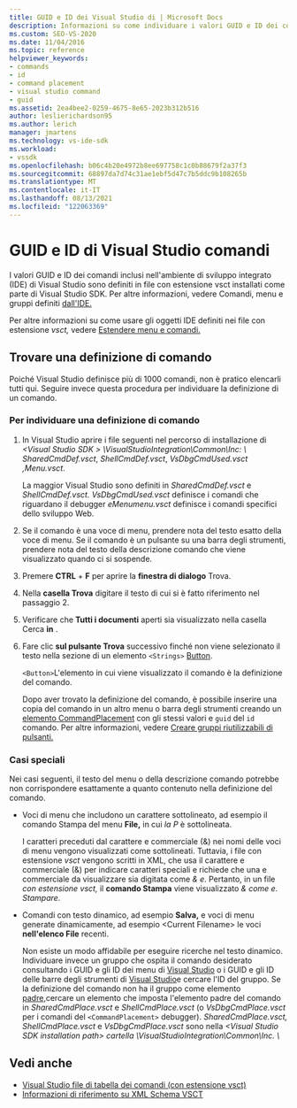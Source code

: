 ```yaml
---
title: GUID e ID dei Visual Studio di | Microsoft Docs
description: Informazioni su come individuare i valori GUID e ID dei comandi inclusi nell Visual Studio ide (Integrated Development Environment).
ms.custom: SEO-VS-2020
ms.date: 11/04/2016
ms.topic: reference
helpviewer_keywords:
- commands
- id
- command placement
- visual studio command
- guid
ms.assetid: 2ea4bee2-0259-4675-8e65-2023b312b516
author: leslierichardson95
ms.author: lerich
manager: jmartens
ms.technology: vs-ide-sdk
ms.workload:
- vssdk
ms.openlocfilehash: b06c4b20e4972b8ee697758c1c0b88679f2a37f3
ms.sourcegitcommit: 68897da7d74c31ae1ebf5d47c7b5ddc9b108265b
ms.translationtype: MT
ms.contentlocale: it-IT
ms.lasthandoff: 08/13/2021
ms.locfileid: "122063369"
---
```

# <a name="guids-and-ids-of-visual-studio-commands"></a>GUID e ID di Visual Studio comandi
I valori GUID e ID dei comandi inclusi nell'ambiente di sviluppo integrato (IDE) di Visual Studio sono definiti in file con estensione vsct installati come parte di Visual Studio SDK. Per altre informazioni, vedere Comandi, menu e gruppi definiti [dall'IDE.](../../extensibility/internals/ide-defined-commands-menus-and-groups.md)

 Per altre informazioni su come usare gli oggetti IDE definiti nei file con estensione *vsct,* vedere [Estendere menu e comandi.](../../extensibility/extending-menus-and-commands.md)

## <a name="find-a-command-definition"></a>Trovare una definizione di comando
 Poiché Visual Studio definisce più di 1000 comandi, non è pratico elencarli tutti qui. Seguire invece questa procedura per individuare la definizione di un comando.

### <a name="to-locate-a-command-definition"></a>Per individuare una definizione di comando

1. In Visual Studio aprire i file seguenti nel percorso di installazione di *<Visual Studio SDK \> \VisualStudioIntegration\Common\Inc: \\* *SharedCmdDef.vsct*, *ShellCmdDef.vsct*, *VsDbgCmdUsed.vsct* *,Menu.vsct*.

    La maggior Visual Studio sono definiti in *SharedCmdDef.vsct* e *ShellCmdDef.vsct.* *VsDbgCmdUsed.vsct* definisce i comandi che riguardano il debugger *eMenumenu.vsct* definisce i comandi specifici dello sviluppo Web.

2. Se il comando è una voce di menu, prendere nota del testo esatto della voce di menu. Se il comando è un pulsante su una barra degli strumenti, prendere nota del testo della descrizione comando che viene visualizzato quando ci si sospende.

3. Premere **CTRL** + **F** per aprire la **finestra di dialogo** Trova.

4. Nella **casella Trova** digitare il testo di cui si è fatto riferimento nel passaggio 2.

5. Verificare che **Tutti i documenti** aperti sia visualizzato nella casella Cerca **in** .

6. Fare clic **sul pulsante Trova** successivo finché non viene selezionato il testo nella sezione di un elemento `<Strings>` [Button](../../extensibility/button-element.md).

    `<Button>`L'elemento in cui viene visualizzato il comando è la definizione del comando.

   Dopo aver trovato la definizione del comando, è possibile inserire una copia del comando in un altro menu o barra degli strumenti creando un [elemento CommandPlacement](../../extensibility/commandplacement-element.md) con gli stessi valori e `guid` del `id` comando. Per altre informazioni, vedere [Creare gruppi riutilizzabili di pulsanti.](../../extensibility/creating-reusable-groups-of-buttons.md)

### <a name="special-cases"></a>Casi speciali
 Nei casi seguenti, il testo del menu o della descrizione comando potrebbe non corrispondere esattamente a quanto contenuto nella definizione del comando.

- Voci di menu che includono un  carattere sottolineato, ad esempio il comando Stampa del menu **File,** in cui *la P* è sottolineata.

     I caratteri preceduti dal carattere e commerciale (&) nei nomi delle voci di menu vengono visualizzati come sottolineati. Tuttavia, i file con estensione *vsct* vengono scritti in XML, che usa il carattere e commerciale (&) per indicare caratteri speciali e richiede che una e commerciale da visualizzare sia digitata come *&amp; e*. Pertanto, in un file *con estensione vsct,* il **comando Stampa** viene visualizzato *&amp; come e. Stampare*.

- Comandi con testo dinamico, ad esempio **Salva,** e voci di menu generate dinamicamente, ad esempio \<Current Filename\> le voci **nell'elenco File** recenti.

     Non esiste un modo affidabile per eseguire ricerche nel testo dinamico. Individuare invece un gruppo che ospita il comando desiderato consultando i GUID e gli ID dei menu di [Visual Studio](../../extensibility/internals/guids-and-ids-of-visual-studio-menus.md) o i GUID e gli ID delle barre degli strumenti di [Visual Studio](../../extensibility/internals/guids-and-ids-of-visual-studio-toolbars.md)e cercare l'ID del gruppo. Se la definizione del comando non ha il gruppo come elemento [padre,](../../extensibility/parent-element.md)cercare un elemento che imposta l'elemento padre del comando in *SharedCmdPlace.vsct* e *ShellCmdPlace.vsct* (o *VsDbgCmdPlace.vsct* per i comandi del `<CommandPlacement>` debugger). *SharedCmdPlace.vsct,* *ShellCmdPlace.vsct* e *VsDbgCmdPlace.vsct* sono nella *\<Visual Studio SDK installation path\> cartella \VisualStudioIntegration\Common\Inc. \\*

## <a name="see-also"></a>Vedi anche

- [Visual Studio file di tabella dei comandi (con estensione vsct)](../../extensibility/internals/visual-studio-command-table-dot-vsct-files.md)
- [Informazioni di riferimento su XML Schema VSCT](../../extensibility/vsct-xml-schema-reference.md)
